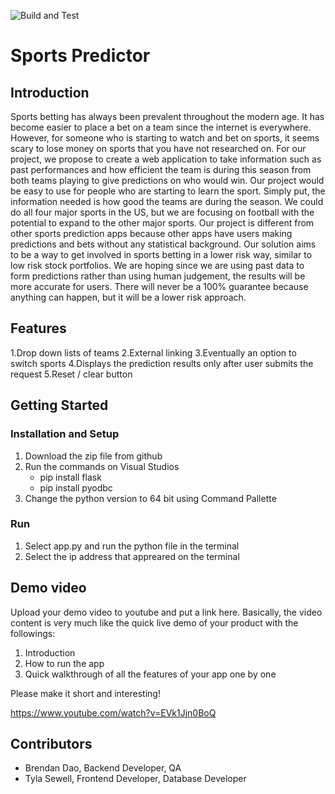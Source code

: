 ![Build and Test](https://github.com/drphamwit/SE-SampleGithubRepo/workflows/Build%20and%20Test/badge.svg)

# Sports Predictor

## Introduction

Sports betting has always been prevalent throughout the modern age. It has become easier to place a bet on a team since the internet is everywhere. However, for someone who is starting to watch and bet on sports, it seems scary to lose money on sports that you have not researched on. 
For our project, we propose to create a web application to take information such as past performances and how efficient the team is during this season from both teams playing to give predictions on who would win. Our project would be easy to use for people who are starting to learn the sport. Simply put, the information needed is how good the teams are during the season. We could do all four major sports in the US, but we are focusing on football with the potential to expand to the other major sports. 
Our project is different from other sports prediction apps because other apps have users making predictions and bets without any statistical background. Our solution aims to be a way to get involved in sports betting in a lower risk way, similar to low risk stock portfolios. We are hoping since we are using past data to form predictions rather than using human judgement, the results will be more accurate for users. There will never be a 100% guarantee because anything can happen, but it will be a lower risk approach.


## Features
1.Drop down lists of teams
2.External linking 
3.Eventually an option to switch sports
4.Displays the prediction results only after user submits the request
5.Reset / clear button 


## Getting Started
### Installation and Setup
1. Download the zip file from github
2. Run the commands on Visual Studios
    - pip install flask
    - pip install pyodbc
3. Change the python version to 64 bit using Command Pallette
### Run
1. Select app.py and run the python file in the terminal
2. Select the ip address that appreared on the terminal

## Demo video

Upload your demo video to youtube and put a link here. Basically, the video content is very much like the quick live demo of your product with the followings:
1. Introduction
2. How to run the app
3. Quick walkthrough of all the features of your app one by one

Please make it short and interesting!

https://www.youtube.com/watch?v=EVk1Jjn0BoQ

## Contributors

* Brendan Dao, Backend Developer, QA
* Tyla Sewell, Frontend Developer, Database Developer

